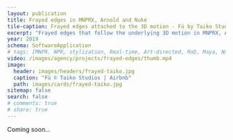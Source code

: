 ```yaml
---
layout: publication
title: Frayed edges in MNPRX, Arnold and Nuke
tile-caption: Frayed edges attached to the 3D motion - Fú by Taiko Studios
excerpt: "Frayed edges that follow the underlying 3D motion in MNPRX, Arnold and Nuke"
year: 2019
schema: SoftwareApplication
# tags: [MNPR, NPR, stylization, Real-time, Art-directed, RnD, Maya, Nuke, Arnold]
video: /images/agency/projects/frayed-edges/thumb.mp4
image:
  header: images/headers/frayed-taiko.jpg
  caption: "Fú © Taiko Studios | Airbnb"
  path: images/cards/frayed-taiko.jpg
sitemap: false
search: false
# comments: true
# share: true
---
```

Coming soon...
